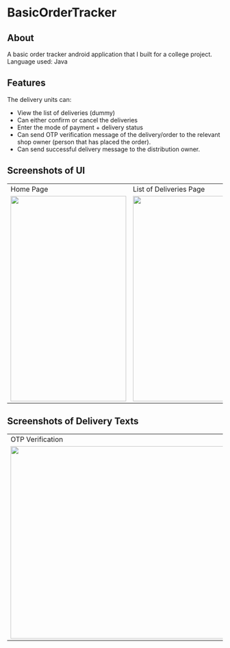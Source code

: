 # BasicOrderTracker

## About
A basic order tracker android application that I built for a college project.
Language used: Java

## Features
The delivery units can:
- View the list of deliveries (dummy)
- Can either confirm or cancel the deliveries
- Enter the mode of payment + delivery status
- Can send OTP verification message of the delivery/order to the relevant shop owner (person that has placed the order).
- Can send successful delivery message to the distribution owner.

## Screenshots of UI
<table>
  <tr>
    <td>Home Page</td>
     <td>List of Deliveries Page</td>
     <td>Delivery Confirmation Page</td>
  </tr>
  <tr>
    <td><img src="https://user-images.githubusercontent.com/92942861/165922671-b684bb94-7e02-4358-852a-bae33f13e74d.png" width=270 height=480></td>
    <td><img src="https://user-images.githubusercontent.com/92942861/165922750-1239f4c8-a470-47b6-a6f7-0e560cdc04cb.png" width=270 height=480></td>
    <td><img src="https://user-images.githubusercontent.com/92942861/165922832-be6f8a16-0f37-404b-ad2a-0288b8b86727.png" width=270 height=480></td>
  </tr>
 </table>

## Screenshots of Delivery Texts
<table>
  <tr>
    <td>OTP Verification</td>
     <td>Delivery Confirmation</td>
  </tr>
  <tr>
    <td><img src="https://user-images.githubusercontent.com/92942861/165924635-cbdd436c-d0f5-469d-a0b5-cb10a5045f27.png" width=500 height=450></td>
    <td><img src="https://user-images.githubusercontent.com/92942861/165924672-b935ee2e-a4c3-47a4-9039-6fa3e4d54aae.png" width=500 height=450></td>
  </tr>
 </table>
